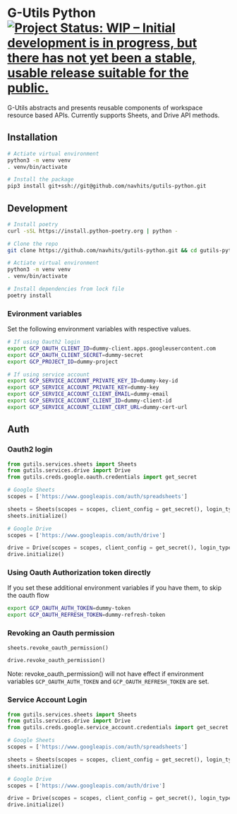 # G-Utils Python [![Project Status: WIP – Initial development is in progress, but there has not yet been a stable, usable release suitable for the public.](https://www.repostatus.org/badges/latest/wip.svg)](https://www.repostatus.org/#wip)

G-Utils abstracts and presents reusable components of workspace resource based APIs. Currently supports Sheets, and Drive API methods.

## Installation

```bash
# Actiate virtual environment
python3 -m venv venv
. venv/bin/activate

# Install the package
pip3 install git+ssh://git@github.com/navhits/gutils-python.git
```

## Development

```bash
# Install poetry
curl -sSL https://install.python-poetry.org | python -

# Clone the repo
git clone https://github.com/navhits/gutils-python.git && cd gutils-python

# Actiate virtual environment
python3 -m venv venv
. venv/bin/activate

# Install dependencies from lock file
poetry install
```

### Evironment variables

Set the following environment variables with respective values.

```bash
# If using Oauth2 login
export GCP_OAUTH_CLIENT_ID=dummy-client.apps.googleusercontent.com
export GCP_OAUTH_CLIENT_SECRET=dummy-secret
export GCP_PROJECT_ID=dummy-project

# If using service account
export GCP_SERVICE_ACCOUNT_PRIVATE_KEY_ID=dummy-key-id
export GCP_SERVICE_ACCOUNT_PRIVATE_KEY=dummy-key
export GCP_SERVICE_ACCOUNT_CLIENT_EMAIL=dummy-email
export GCP_SERVICE_ACCOUNT_CLIENT_ID=dummy-client-id
export GCP_SERVICE_ACCOUNT_CLIENT_CERT_URL=dummy-cert-url
```

## Auth

### Oauth2 login

```python
from gutils.services.sheets import Sheets
from gutils.services.drive import Drive
from gutils.creds.google.oauth.credentials import get_secret

# Google Sheets
scopes = ['https://www.googleapis.com/auth/spreadsheets']

sheets = Sheets(scopes = scopes, client_config = get_secret(), login_type="OAUTH2")
sheets.initialize()

# Google Drive
scopes = ['https://www.googleapis.com/auth/drive']

drive = Drive(scopes = scopes, client_config = get_secret(), login_type="OAUTH2")
drive.initialize()
```

### Using Oauth Authorization token directly

If you set these additional environment variables if you have them, to skip the oauth flow

```bash
export GCP_OAUTH_AUTH_TOKEN=dummy-token
export GCP_OAUTH_REFRESH_TOKEN=dummy-refresh-token
```

### Revoking an Oauth permission

```python
sheets.revoke_oauth_permission()

drive.revoke_oauth_permission()
```

Note: revoke_oauth_permission() will not have effect if environment variables `GCP_OAUTH_AUTH_TOKEN` and `GCP_OAUTH_REFRESH_TOKEN` are set.

### Service Account Login

```python
from gutils.services.sheets import Sheets
from gutils.services.drive import Drive
from gutils.creds.google.service_account.credentials import get_secret

# Google Sheets
scopes = ['https://www.googleapis.com/auth/spreadsheets']

sheets = Sheets(scopes = scopes, client_config = get_secret(), login_type="SERVICE_ACCOUNT")
sheets.initialize()

# Google Drive
scopes = ['https://www.googleapis.com/auth/drive']

drive = Drive(scopes = scopes, client_config = get_secret(), login_type="SERVICE_ACCOUNT")
drive.initialize()
```
